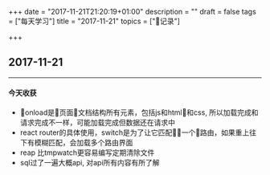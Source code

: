 +++
date = "2017-11-21T21:20:19+01:00"
description = ""
draft = false
tags = ["每天学习"]
title = "2017-11-21"
topics = ["记录"]

+++

## 2017-11-21

---
#### 今天收获

* onload是页面文档结构所有元素，包括js和html和css, 所以加载完成和请求完成不一样，可能加载完成但数据还在请求中
* react router的具体使用，switch是为了让它匹配一个路由，如果重上往下有模糊匹配，会加载多个路由界面
* reap 比tmpwatch更容易编写定期清除文件
* sql过了一遍大概api, 对api所有内容有所了解